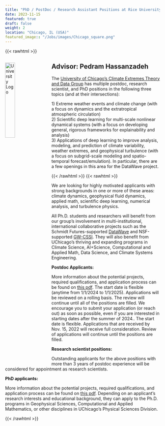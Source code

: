 ```yaml
---
title: "PhD / PostDoc / Research Assistant Positions at Rice University"
date: 2023-11-15
featured: true
draft: false
weight: 2
location: "Chicago, IL (USA)"
featured_image:: "/Jobs/images/Chicago_square.png"
---
```

{{< rawhtml >}}
<div>
<img src="/Jobs/images/Chicago_square.png" alt="University Logo" style="float:left;width:25%;height:25%;padding:0 25px 0 0;">
<h2> Advisor: Pedram Hassanzadeh </h2>                                           

  <p> The <a href="http://pedram.rice.edu/">University of Chicago’s Climate Extremes Theory and Data Group</a> has multiple postdoc, research scientist, and PhD positions in the following three topics (and at their intersections):<p>  
    1) Extreme weather events and climate change (with a focus on dynamics and the extratropical atmospheric circulation)<br>  
    2) Scientific deep learning for multi-scale nonlinear dynamical systems (with a focus on developing general, rigorous frameworks for explainability and analysis) <br>
    3) Applications of deep learning to improve analysis, modeling, and prediction of climate variability, weather extremes, and geophysical turbulence (with a focus on subgrid-scale modeling and spatio-temporal forecast/emulation). In particular, there are a few openings in this area for the DataWave project. <!--This project is part of two multi-disciplinary collaborative initiatives involving several US and international teams: <a href="https://datawaveproject.github.io/">DataWave</a> and <a href="https://cssi-gws.github.io/">CSSI-GW</a>.--> </p>
</div> 
{{< /rawhtml >}}
<!--more-->
{{< rawhtml >}}

We are looking for highly motivated applicants with strong backgrounds in one or more of these areas: climate dynamics, geophysical fluid dynamics, applied math, scientific deep learning, numerical analysis, and turbulence physics.
<p>
All Ph.D. students and researchers will benefit from our group’s involvement in multi-institutional, international collaborative projects such as the Schmidt Futures-supported <a href="https://datawaveproject.github.io/">DataWave</a> and NSF-supported <a href="https://cssi-gws.github.io/">GW-CSSI</a>. They will also benefit from UChicago’s thriving and expanding programs in Climate Science, AI+Science, Computational and Applied Math, Data Science, and Climate Systems Engineering.
<p>
<strong>Postdoc Applicants: </strong><p>
More information about the potential projects, required qualifications, and application process can be found on <a href="https://bpb-us-e1.wpmucdn.com/blogs.rice.edu/dist/2/6800/files/2023/08/Postdoc-positions-climate-extremes-and-AI.pdf">this pdf</a>. The start date is flexible (anytime from 1/1/2024 to 1/1/2025). Applications will be reviewed on a rolling basis. The review will continue until all of the positions are filled. We encourage you to submit your application (or reach out) as soon as possible, even if you are interested in starting dates after the summer of 2024.. The start date is flexible. Applications that are received by Nov. 15, 2022 will receive full consideration. Review of applications will continue until the positions are filled.
<p>
<strong>Research scientist positions: </strong><p>
Outstanding applicants for the above positions with more than 3 years of postdoc experience will be considered for appointment as research scientists.
<p>
<strong>PhD applicants:</strong><p>
More information about the potential projects, required qualifications, and application process can be found on <a href="https://bpb-us-e1.wpmucdn.com/blogs.rice.edu/dist/2/6800/files/2023/08/PhD-positions-climate-extremes-and-AI.pdf">this pdf</a>. Depending on an applicant’s research interests and educational background, they can apply to the Ph.D. programs in Geophysical Sciences, Computational and Applied Mathematics, or other disciplines in UChicago’s Physical Sciences Division.

{{< /rawhtml >}}